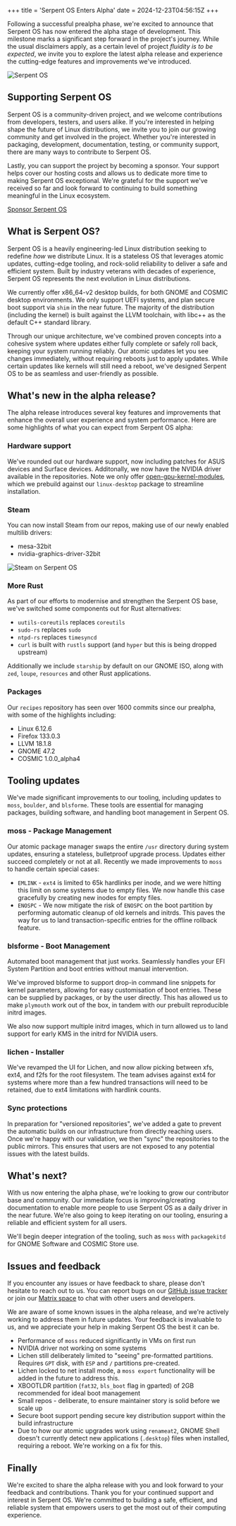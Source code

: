 +++
title = 'Serpent OS Enters Alpha'
date = 2024-12-23T04:56:15Z
+++

Following a successful prealpha phase, we're excited to announce that Serpent OS has now entered the alpha stage of development. This milestone marks a significant step forward in the project's journey.
While the usual disclaimers apply, as a certain level of project *fluidity is to be expected*, we invite you to explore the latest alpha release and experience the cutting-edge features and improvements we've introduced.

![Serpent OS](featured.png)

## Supporting Serpent OS

Serpent OS is a community-driven project, and we welcome contributions from developers, testers, and users alike. If you're interested in helping shape the future of Linux distributions, we invite you to join our growing community and get involved in the project. Whether you're interested in packaging, development, documentation, testing, or community support, there are many ways to contribute to Serpent OS.

Lastly, you can support the project by becoming a sponsor. Your support helps cover our hosting costs and allows us to dedicate more time to making Serpent OS exceptional. We're grateful for the support we've received so far and look forward to continuing to build something meaningful in the Linux ecosystem.

<a class="btn btn-sm btn-outline-light mt-3 mb-5" href="/sponsor">
  <i class="fas fa-heart me-2"></i> Sponsor Serpent OS
</a>

## What is Serpent OS?

Serpent OS is a heavily engineering-led Linux distribution seeking to redefine *how* we distribute Linux.
It is a stateless OS that leverages atomic updates, cutting-edge tooling, and rock-solid reliability to deliver a safe and efficient system. Built by industry veterans with decades of experience, Serpent OS represents the next evolution in Linux distributions.

We currently offer x86_64-v2 desktop builds, for both GNOME and COSMIC desktop environments. We only support UEFI systems, and plan secure boot support via `shim` in the near future. The majority of the distribution (including the kernel) is built against the LLVM toolchain, with libc++ as the default C++ standard library.

Through our unique architecture, we've combined proven concepts into a cohesive system where updates either fully complete or safely roll back, keeping your system running reliably. Our atomic updates let you see changes immediately, without requiring reboots just to apply updates. While certain updates like kernels will still need a reboot, we've designed Serpent OS to be as seamless and user-friendly as possible.

## What's new in the alpha release?

The alpha release introduces several key features and improvements that enhance the overall user experience and system performance. Here are some highlights of what you can expect from Serpent OS alpha:

### Hardware support

We've rounded out our hardware support, now including patches for ASUS devices and Surface devices. Additonally, we now have the NVIDIA driver available in the repositories.
Note we only offer [open-gpu-kernel-modules](https://github.com/NVIDIA/open-gpu-kernel-modules), which we prebuild against our `linux-desktop` package to streamline
installation.

### Steam

You can now install Steam from our repos, making use of our newly enabled multilib drivers:

 - mesa-32bit
 - nvidia-graphics-driver-32bit

![Steam on Serpent OS](steam.png)

### More Rust

As part of our efforts to modernise and strengthen the Serpent OS base, we've switched some components out for Rust alternatives:

 - `uutils-coreutils` replaces `coreutils`
 - `sudo-rs` replaces `sudo`
 - `ntpd-rs` replaces `timesyncd`
 - `curl` is built with `rustls` support (and `hyper` but this is being dropped upstream)

Additionally we include `starship` by default on our GNOME ISO, along with `zed`, `loupe`, `resources` and other Rust applications.

### Packages

Our `recipes` repository has seen over 1600 commits since our prealpha, with some of the highlights including:

 - Linux 6.12.6
 - Firefox 133.0.3
 - LLVM 18.1.8
 - GNOME 47.2
 - COSMIC 1.0.0_alpha4

## Tooling updates

We've made significant improvements to our tooling, including updates to `moss`, `boulder`, and `blsforme`. These tools are essential for managing packages, building software, and handling boot management in Serpent OS.

### moss - Package Management

Our atomic package manager swaps the entire `/usr` directory during system updates, ensuring a stateless, bulletproof upgrade process. Updates either succeed completely or not at all.
Recently we made improvements to `moss` to handle certain special cases:

 - `EMLINK` - `ext4` is limited to 65k hardlinks per inode, and we were hitting this limit on some systems due to empty files. We now handle this case gracefully by creating new inodes for empty files.
 - `ENOSPC` - We now mitigate the risk of `ENOSPC` on the boot partition by performing automatic cleanup of old kernels and initrds. This paves the way for us to land transaction-specific entries for the offline rollback feature.

### blsforme - Boot Management

Automated boot management that just works. Seamlessly handles your EFI System Partition and boot entries without manual intervention.

We've improved blsforme to support drop-in command line snippets for kernel parameters, allowing for easy customisation of boot entries.
These can be supplied by packages, or by the user directly. This has allowed us to make `plymouth` work out of the box, in tandem with our
prebuilt reproducible initrd images.

We also now support multiple initrd images, which in turn allowed us to land support for early KMS in the initrd for NVIDIA users.

### lichen - Installer

We've revamped the UI for Lichen, and now allow picking between xfs, ext4, and f2fs for the root filesystem. The team advises against ext4 for systems where more than a few hundred
transactions will need to be retained, due to ext4 limitations with hardlink counts.

### Sync protections

In preparation for "versioned repositories", we've added a gate to prevent the automatic builds on our infrastructure from directly reaching users. Once we're happy with our validation, we
then "sync" the repositories to the public mirrors. This ensures that users are not exposed to any potential issues with the latest builds.

## What's next?

With us now entering the alpha phase, we're looking to grow our contributor base and community. Our immediate focus is improving/creating documentation to enable more people to use Serpent OS
as a daily driver in the near future. We're also going to keep iterating on our tooling, ensuring a reliable and efficient system for all users.

We'll begin deeper integration of the tooling, such as `moss` with `packagekitd` for GNOME Software and COSMIC Store use.

## Issues and feedback

If you encounter any issues or have feedback to share, please don't hesitate to reach out to us. You can report bugs on our [GitHub issue tracker](https://github.com/serpent-os/recipes/issues) or join our [Matrix space](https://matrix.to/#/!trFJOzhpDUejJKnPYg:matrix.org) to chat with other users and developers.

We are aware of some known issues in the alpha release, and we're actively working to address them in future updates. Your feedback is invaluable to us, and we appreciate your help in making Serpent OS the best it can be.

 - Performance of `moss` reduced significantly in VMs on first run
 - NVIDIA driver not working on some systems
 - Lichen still deliberately limited to "seeing" pre-formatted partitions. Requires `GPT` disk, with `ESP` and `/` partitions pre-created.
 - Lichen locked to net install mode, a `moss export` functionality will be added in the future to address this.
 - XBOOTLDR partition (`fat32`, `bls_boot` flag in gparted) of 2GB recommended for ideal boot management
 - Small repos - deliberate, to ensure maintainer story is solid before we scale up
 - Secure boot support pending secure key distribution support within the build infrastructure
 - Due to how our atomic upgrades work using `renameat2`, GNOME Shell doesn't currently detect new applications (`.desktop`) files when installed, requiring a reboot. We're working on a fix for this.

## Finally

We're excited to share the alpha release with you and look forward to your feedback and contributions. Thank you for your continued support and interest in Serpent OS. We're committed to building a safe, efficient, and reliable system that empowers users to get the most out of their computing experience.
